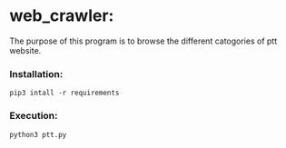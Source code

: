 # web_crawler:
The purpose of this program is to browse the different catogories of ptt website.

### Installation:
```
pip3 intall -r requirements
```

### Execution:
```
python3 ptt.py
```


